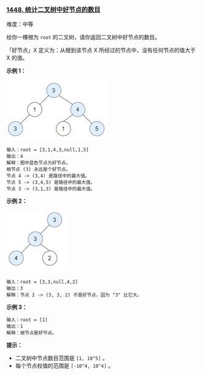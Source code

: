 ### [1448\. 统计二叉树中好节点的数目](https://leetcode.cn/problems/count-good-nodes-in-binary-tree/)

难度：中等

给你一棵根为 `root` 的二叉树，请你返回二叉树中好节点的数目。

「好节点」X 定义为：从根到该节点 X 所经过的节点中，没有任何节点的值大于 X 的值。

**示例 1：**

![](./assets/img/Question1448_01.png)

```
输入：root = [3,1,4,3,null,1,5]
输出：4
解释：图中蓝色节点为好节点。
根节点 (3) 永远是个好节点。
节点 4 -> (3,4) 是路径中的最大值。
节点 5 -> (3,4,5) 是路径中的最大值。
节点 3 -> (3,1,3) 是路径中的最大值。
```

**示例 2：**

![](./assets/img/Question1448_02.png)

```
输入：root = [3,3,null,4,2]
输出：3
解释：节点 2 -> (3, 3, 2) 不是好节点，因为 "3" 比它大。
```

**示例 3：**

```
输入：root = [1]
输出：1
解释：根节点是好节点。
```

**提示：**

-   二叉树中节点数目范围是 `[1, 10^5]` 。
-   每个节点权值的范围是 `[-10^4, 10^4]` 。
